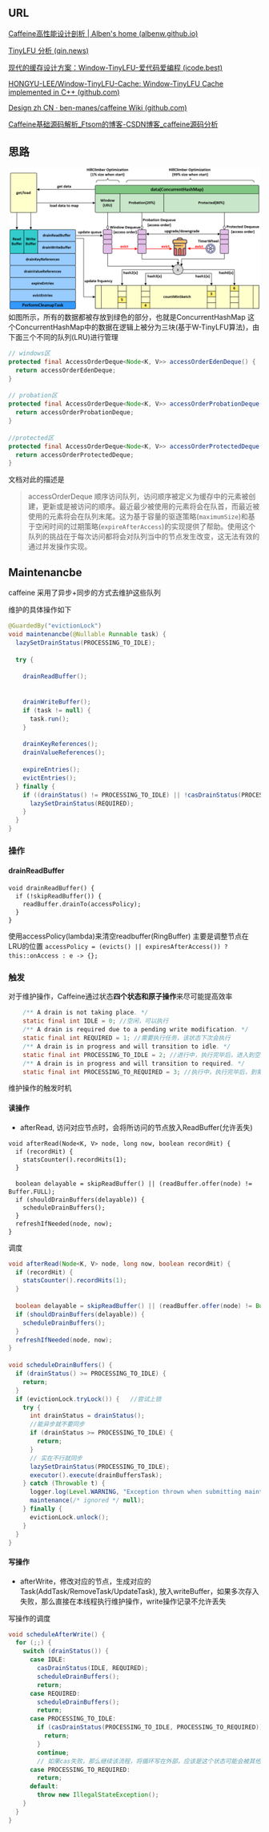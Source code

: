## URL
[Caffeine高性能设计剖析 | Alben's home (albenw.github.io)](https://albenw.github.io/posts/a4ae1aa2/)

[TinyLFU 分析 (qin.news)](https://www.qin.news/tinylfu/)

[现代的缓存设计方案：Window-TinyLFU-爱代码爱编程 (icode.best)](https://icode.best/i/38783046086641)

[HONGYU-LEE/Window-TinyLFU-Cache: Window-TinyLFU Cache implemented in C++ (github.com)](https://github.com/HONGYU-LEE/Window-TinyLFU-Cache)

[Design zh CN · ben-manes/caffeine Wiki (github.com)](https://github.com/ben-manes/caffeine/wiki/Design-zh-CN)

[Caffeine基础源码解析_Ftsom的博客-CSDN博客_caffeine源码分析](https://blog.csdn.net/l_dongyang/article/details/123294062)

## 思路
![](Pasted%20image%2020220820094737.png)
如图所示，所有的数据都被存放到绿色的部分，也就是ConcurrentHashMap
这个ConcurrentHashMap中的数据在逻辑上被分为三块(基于W-TinyLFU算法)，由下面三个不同的队列(LRU)进行管理

```java
// windows区
protected final AccessOrderDeque<Node<K, V>> accessOrderEdenDeque() {  
  return accessOrderEdenDeque;  
}  

// probation区
protected final AccessOrderDeque<Node<K, V>> accessOrderProbationDeque() {  
  return accessOrderProbationDeque;  
}  

//protected区
protected final AccessOrderDeque<Node<K, V>> accessOrderProtectedDeque() {  
  return accessOrderProtectedDeque;
}
```

文档对此的描述是

>accessOrderDeque 顺序访问队列，访问顺序被定义为缓存中的元素被创建，更新或是被访问的顺序。最近最少被使用的元素将会在队首，而最近被使用的元素将会在队列末尾。这为基于容量的驱逐策略(`maximumSize`)和基于空闲时间的过期策略(`expireAfterAccess`)的实现提供了帮助。使用这个队列的挑战在于每次访问都将会对队列当中的节点发生改变，这无法有效的通过并发操作实现。

## Maintenancbe
caffeine 采用了异步+同步的方式去维护这些队列

维护的具体操作如下

```java
@GuardedBy("evictionLock")  
void maintenancbe(@Nullable Runnable task) {  
  lazySetDrainStatus(PROCESSING_TO_IDLE);  
  
  try {  
   
    drainReadBuffer();  


    drainWriteBuffer();  
    if (task != null) {  
      task.run();  
    }  
  
    drainKeyReferences();  
    drainValueReferences();  
  
    expireEntries();  
    evictEntries();  
  } finally {  
    if ((drainStatus() != PROCESSING_TO_IDLE) || !casDrainStatus(PROCESSING_TO_IDLE, IDLE)) {  
      lazySetDrainStatus(REQUIRED);  
    }  
  }  
}
```

### 操作
#### drainReadBuffer
```
void drainReadBuffer() {  
  if (!skipReadBuffer()) {  
    readBuffer.drainTo(accessPolicy);  
  }  
}
```
使用accessPolicy(lambda)来清空readbuffer(RingBuffer) 主要是调整节点在LRU的位置
`accessPolicy = (evicts() || expiresAfterAccess()) ? this::onAccess : e -> {};`


### 触发

对于维护操作，Caffeine通过状态**四个状态和原子操作**来尽可能提高效率

```java
    /** A drain is not taking place. */
    static final int IDLE = 0; //空闲，可以执行
    /** A drain is required due to a pending write modification. */
    static final int REQUIRED = 1; //需要执行任务，该状态下次会执行
    /** A drain is in progress and will transition to idle. */
    static final int PROCESSING_TO_IDLE = 2; //进行中，执行完毕后，进入到空闲状态
    /** A drain is in progress and will transition to required. */
    static final int PROCESSING_TO_REQUIRED = 3; //执行中，执行完毕后，到需要执行任务状态
```

维护操作的触发时机

#### 读操作
- afterRead, 访问对应节点时，会将所访问的节点放入ReadBuffer(允许丢失)

```
void afterRead(Node<K, V> node, long now, boolean recordHit) {  
  if (recordHit) {  
    statsCounter().recordHits(1);  
  }  
  
  boolean delayable = skipReadBuffer() || (readBuffer.offer(node) != Buffer.FULL);  
  if (shouldDrainBuffers(delayable)) {  
    scheduleDrainBuffers();  
  }  
  refreshIfNeeded(node, now);  
}
```

调度
```java
void afterRead(Node<K, V> node, long now, boolean recordHit) {  
  if (recordHit) {  
    statsCounter().recordHits(1);  
  }  
  
  boolean delayable = skipReadBuffer() || (readBuffer.offer(node) != Buffer.FULL);  
  if (shouldDrainBuffers(delayable)) {  
    scheduleDrainBuffers();  
  }  
  refreshIfNeeded(node, now);  
}

void scheduleDrainBuffers() {  
  if (drainStatus() >= PROCESSING_TO_IDLE) {  
    return;  
  }  
  if (evictionLock.tryLock()) {   //尝试上锁
    try {  
      int drainStatus = drainStatus();  
      //能异步就不要同步
      if (drainStatus >= PROCESSING_TO_IDLE) {  
        return;  
      }  
      // 实在不行就同步
      lazySetDrainStatus(PROCESSING_TO_IDLE);  
      executor().execute(drainBuffersTask);  
    } catch (Throwable t) {  
      logger.log(Level.WARNING, "Exception thrown when submitting maintenance task", t);  
      maintenance(/* ignored */ null);  
    } finally {  
      evictionLock.unlock();  
    }  
  }  
}

```

#### 写操作
- afterWrite，修改对应的节点，生成对应的Task(AddTask/RemoveTask/UpdateTask), 放入writeBuffer，如果多次存入失败，那么直接在本线程执行维护操作，write操作记录不允许丢失

写操作的调度

```java
void scheduleAfterWrite() {  
  for (;;) {  
    switch (drainStatus()) {  
      case IDLE:  
        casDrainStatus(IDLE, REQUIRED);  
        scheduleDrainBuffers();  
        return;  
      case REQUIRED:  
        scheduleDrainBuffers();  
        return;  
      case PROCESSING_TO_IDLE:
        if (casDrainStatus(PROCESSING_TO_IDLE, PROCESSING_TO_REQUIRED)) {  
          return;  
        }  
        continue;
        // 如果cas失败，那么继续该流程，将循环写在外部，应该是这个状态可能会被其他线程修改成功，这时候，下一个循环就需要做不同的处理
      case PROCESSING_TO_REQUIRED:  
        return;  
      default:  
        throw new IllegalStateException();  
    }  
  }  
}
```


